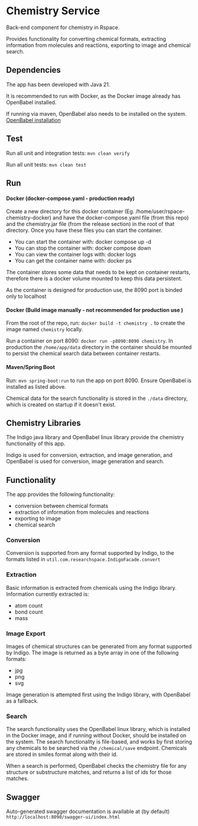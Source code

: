 # Chemistry Service
Back-end component for chemistry in Rspace.

Provides functionality for converting chemical formats, extracting information from molecules and reactions,
exporting to image and chemical search.

## Dependencies
The app has been developed with Java 21.

It is recommended to run with Docker, as the Docker image already has OpenBabel installed.

If running via maven, OpenBabel also needs to be installed on the system. 
[OpenBabel installation](https://openbabel.org/docs/Installation/install.html)

## Test
Run all unit and integration tests: `mvn clean verify`

Run all unit tests: `mvn clean test`

## Run
#### Docker (docker-compose.yaml - production ready)

Create a new directory for this docker container (Eg. /home/user/rspace-chemistry-docker) and have the docker-compose.yaml file (from this repo) and the chemistry.jar file (from the release section) in the root of that directory. Once you have these files you can start the container.

- You can start the container with: docker compose up -d
- You can stop the container with: docker compose down
- You can view the container logs with: docker logs <container name>
- You can get the container name with: docker ps

The container stores some data that needs to be kept on container restarts, therefore there is a docker volume mounted to keep this data persistent.

As the container is designed for production use, the 8090 port is binded only to localhost

#### Docker (Build image manually - not recommended for production use )
From the root of the repo, run: `docker build -t chemistry .` to create the image named `chemistry` locally. 

Run a container on port 8090: `docker run -p8090:8090 chemistry`. In production the `/home/app/data` directory in the
container should be mounted to persist the chemical search data between container restarts.

#### Maven/Spring Boot
Run: `mvn spring-boot:run` to run the app on port 8090. Ensure OpenBabel is installed as listed above.

Chemical data for the search functionality is stored in the `./data` directory, which is created on startup if it
doesn't exist.

## Chemistry Libraries
The Indigo java library and OpenBabel linux library provide the chemistry functionality of this app.

Indigo is used for conversion, extraction, and image generation, and OpenBabel is used for conversion, image generation
and search.

## Functionality
The app provides the following functionality:
- conversion between chemical formats
- extraction of information from molecules and reactions
- exporting to image
- chemical search

### Conversion
Conversion is supported from any format supported by Indigo, to the formats listed in 
`util.com.researchspace.IndigoFacade.convert`

### Extraction
Basic information is extracted from chemicals using the Indigo library. Information currently extracted is:
- atom count
- bond count
- mass

### Image Export
Images of chemical structures can be generated from any format supported by Indigo. The image is returned as a byte
array in one of the following formats:
- jpg
- png
- svg

Image generation is attempted first using the Indigo library, with OpenBabel as a fallback.

### Search
The search functionality uses the OpenBabel linux library, which is installed in the Docker image, and if running without
Docker, should be installed on the system. The search functionality is file-based, and works by first storing any chemicals
to be searched via the `/chemical/save` endpoint. Chemicals are stored in smiles format along with their id. 

When a search is performed, OpenBabel checks the chemistry file for any structure or substructure matches, and returns a
list of ids for those matches.

## Swagger
Auto-generated swagger documentation is available at (by default) `http://localhost:8090/swagger-ui/index.html`


